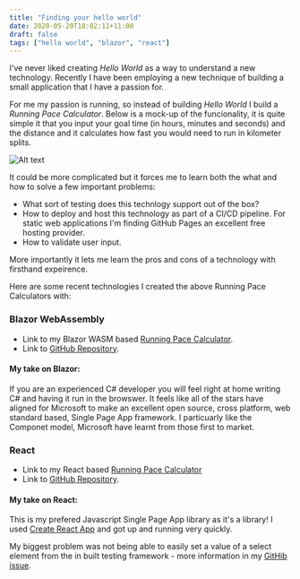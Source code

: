 ```yaml
---
title: "Finding your hello world"
date: 2020-05-20T18:02:11+11:00
draft: false
tags: ["hello world", "blazor", "react"]
---
```


I've never liked creating *Hello World* as a way to understand a new technology.  Recently I have been employing a new technique of building a small application that I have a passion for.

For me my passion is running, so instead of building *Hello World* I build a *Running Pace Calculator*.  Below is a mock-up of the funcionality, it is quite simple it that you input your goal time (in hours, minutes and seconds) and the distance and it calculates how fast you would need to run in kilometer splits.  

![Alt text](/images/pace-calculator-mockup.png "Pace Calculator Mock Up")

It could be more complicated but it forces me to learn both the what and how to solve a few important problems:

- What sort of testing does this technlogy support out of the box?  
- How to deploy and host this technology as part of a CI/CD pipeline.  For static web applications I'm finding GitHub Pages an excellent free hosting provider.
- How to validate user input.

More importantly it lets me learn the pros and cons of a technology with firsthand expeirence.  

Here are some recent technologies I created the above Running Pace Calculators with:

### Blazor WebAssembly

- Link to my Blazor WASM based [Running Pace Calculator](https://palmerandy.github.io/Running-Pace-Calculator/).
- Link to [GitHub Repository](https://github.com/palmerandy/Pace-Calculator).


#### My take on Blazor:
If you are an experienced C# developer you will feel right at home writing C# and having it run in the browswer.  It feels like all of the stars have aligned for Microsoft to make an excellent open source, cross platform, web standard based, Single Page App framework.  I particuarly like the Componet model, Microsoft have learnt from those first to market.

### React
- Link to my React based [Running Pace Calculator](https://palmerandy.github.io/Running-Calculator-React/)
- Link to [GitHub Repository](https://github.com/palmerandy/Running-Calculator-React).

#### My take on React:
This is my prefered Javascript Single Page App library as it's a library!  I used [Create React App](https://github.com/facebook/create-react-app) and got up and running very quickly.  

My biggest problem was not being able to easily set a value of a select element from the in built testing framework - more information in my [GitHib issue](https://github.com/palmerandy/Running-Calculator-React/issues/4).